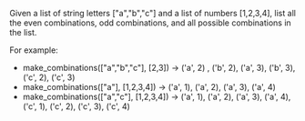 Given a list of string letters ["a","b","c"] and a list of numbers [1,2,3,4], list all the even combinations, odd combinations, and all possible combinations in the list.

For example:
- make_combinations(["a","b","c"], [2,3]) -> ('a', 2) , ('b', 2), ('a', 3), ('b', 3), ('c', 2), ('c', 3)
- make_combinations(["a"], [1,2,3,4]) -> ('a', 1), ('a', 2), ('a', 3), ('a', 4)
- make_combinations(["a","c"], [1,2,3,4]) -> ('a', 1), ('a', 2), ('a', 3), ('a', 4), ('c', 1), ('c', 2), ('c', 3), ('c', 4)



